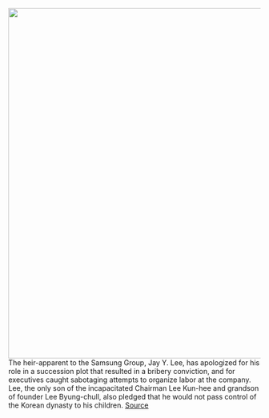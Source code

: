 <img src='https://cdn.vox-cdn.com/thumbor/YP_mW4HvTm1mYQoZFkl6NdbTcps=/0x0:4500x2951/1200x800/filters:focal(3205x1238:3925x1958)/cdn.vox-cdn.com/uploads/chorus_image/image/66758022/1211910238.jpg.0.jpg' width='700px' /><br/>
The heir-apparent to the Samsung Group, Jay Y. Lee, has apologized for his role in a succession plot that resulted in a bribery conviction, and for executives caught sabotaging attempts to organize labor at the company. Lee, the only son of the incapacitated Chairman Lee Kun-hee and grandson of founder Lee Byung-chull, also pledged that he would not pass control of the Korean dynasty to his children.
<a href='https://www.theverge.com/2020/5/6/21249040/jay-y-lee-apology-samsung-heir-bribery'> Source <a/>